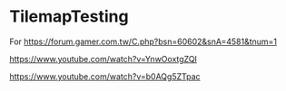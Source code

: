 # TilemapTesting

For https://forum.gamer.com.tw/C.php?bsn=60602&snA=4581&tnum=1

https://www.youtube.com/watch?v=YnwOoxtgZQI


https://www.youtube.com/watch?v=b0AQg5ZTpac
